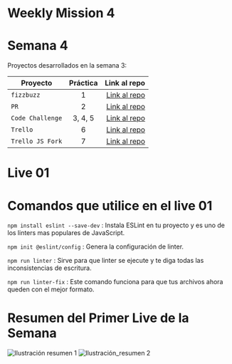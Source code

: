 # Weekly Mission 4

# Semana 4 

Proyectos desarrollados en la semana 3:

| Proyecto | Práctica | Link al repo |
| ------------- |:-------------:| -----:|
|`fizzbuzz`|1|[Link al repo](https://github.com/LaunchX-InnovaccionVirtual/MissionNodeJS)|
|`PR`|2|[Link al repo](https://github.com/LaunchX-InnovaccionVirtual/MissionNodeJS)|
|`Code Challenge`|3, 4, 5|[Link al repo](https://github.com/LaunchX-InnovaccionVirtual/MissionNodeJS)|
|`Trello`|6|[Link al repo](https://github.com/LaunchX-InnovaccionVirtual/MissionNodeJS)|
|`Trello JS Fork`|7|[Link al repo](https://github.com/LaunchX-InnovaccionVirtual/MissionNodeJS)|

# Live 01

# Comandos que utilice en el live 01

``` npm install eslint --save-dev ``` : Instala ESLint en tu proyecto y es uno de los linters mas populares de JavaScript.

``` npm init @eslint/config ``` : Genera la configuración de linter.

``` npm run linter ``` : Sirve para que linter se ejecute y te diga todas las inconsistencias de escritura.

``` npm run linter-fix ``` : Este comando funciona para que tus archivos ahora queden con el mejor formato.

# Resumen del Primer Live de la Semana 
![Ilustración resumen 1](https://user-images.githubusercontent.com/86739150/173705911-a4d90669-51fe-4c9e-9394-b6d1c7c40ed0.png)
![Ilustración_resumen 2](https://user-images.githubusercontent.com/86739150/173706008-fd3fcc1c-20bd-4216-bacf-3675a4a0ca74.png)
